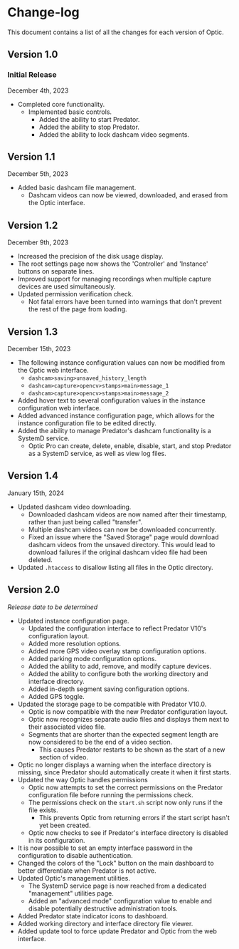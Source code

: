 # Change-log

This document contains a list of all the changes for each version of Optic.


## Version 1.0 

### Initial Release

December 4th, 2023

- Completed core functionality.
    - Implemented basic controls.
        - Added the ability to start Predator.
        - Added the ability to stop Predator.
        - Added the ability to lock dashcam video segments.


## Version 1.1

December 5th, 2023

- Added basic dashcam file management.
    - Dashcam videos can now be viewed, downloaded, and erased from the Optic interface.


## Version 1.2

December 9th, 2023

- Increased the precision of the disk usage display.
- The root settings page now shows the 'Controller' and 'Instance' buttons on separate lines.
- Improved support for managing recordings when multiple capture devices are used simultaneously.
- Updated permission verification check.
    - Not fatal errors have been turned into warnings that don't prevent the rest of the page from loading.


## Version 1.3

December 15th, 2023

- The following instance configuration values can now be modified from the Optic web interface.
    - `dashcam>saving>unsaved_history_length`
    - `dashcam>capture>opencv>stamps>main>message_1`
    - `dashcam>capture>opencv>stamps>main>message_2`
- Added hover text to several configuration values in the instance configuration web interface.
- Added advanced instance configuration page, which allows for the instance configuration file to be edited directly.
- Added the ability to manage Predator's dashcam functionality is a SystemD service.
    - Optic Pro can create, delete, enable, disable, start, and stop Predator as a SystemD service, as well as view log files.


## Version 1.4

January 15th, 2024

- Updated dashcam video downloading.
    - Downloaded dashcam videos are now named after their timestamp, rather than just being called "transfer".
    - Multiple dashcam videos can now be downloaded concurrently.
    - Fixed an issue where the "Saved Storage" page would download dashcam videos from the unsaved directory. This would lead to download failures if the original dashcam video file had been deleted.
- Updated `.htaccess` to disallow listing all files in the Optic directory.


## Version 2.0

*Release date to be determined*

- Updated instance configuration page.
    - Updated the configuration interface to reflect Predator V10's configuration layout.
    - Added more resolution options.
    - Added more GPS video overlay stamp configuration options.
    - Added parking mode configuration options.
    - Added the ability to add, remove, and modify capture devices.
    - Added the ability to configure both the working directory and interface directory.
    - Added in-depth segment saving configuration options.
    - Added GPS toggle.
- Updated the storage page to be compatible with Predator V10.0.
    - Optic is now compatible with the new Predator configuration layout.
    - Optic now recognizes separate audio files and displays them next to their associated video file.
    - Segments that are shorter than the expected segment length are now considered to be the end of a video section.
        - This causes Predator restarts to be shown as the start of a new section of video.
- Optic no longer displays a warning when the interface directory is missing, since Predator should automatically create it when it first starts.
- Updated the way Optic handles permissions
    - Optic now attempts to set the correct permissions on the Predator configuration file before running the permissions check.
    - The permissions check on the `start.sh` script now only runs if the file exists.
        - This prevents Optic from returning errors if the start script hasn't yet been created.
    - Optic now checks to see if Predator's interface directory is disabled in its configuration.
- It is now possible to set an empty interface password in the configuration to disable authentication.
- Changed the colors of the "Lock" button on the main dashboard to better differentiate when Predator is not active.
- Updated Optic's management utilities.
    - The SystemD service page is now reached from a dedicated "management" utilities page.
    - Added an "advanced mode" configuration value to enable and disable potentially destructive administration tools.
- Added Predator state indicator icons to dashboard.
- Added working directory and interface directory file viewer.
- Added update tool to force update Predator and Optic from the web interface.
